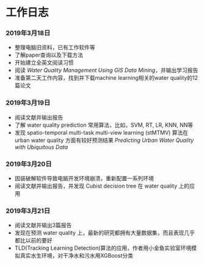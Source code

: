 # 工作日志

### 2019年3月18日
* 整理电脑旧资料，已有工作软件等
* 了解paper查询以及下载方法
* 开始建立全英文阅读习惯
* 阅读 *Water Quality Management Using GIS Data Mining*，并输出学习报告
* 准备第二天工作内容，找到并下载machine learning相关的water quality的12篇论文

### 2019年3月19日
* 阅读文献并输出报告
* 了解 water quality prediction 常用算法，比如，SVM, RT, LR, KNN, NN等
* 发现 spatio-temporal multi-task multi-view learning (stMTMV) 算法在 urban water quality 方面有较好预测结果 *Predicting Urban Water Quality with Ubiquitous Data*

### 2019年3月20日
* 因装破解软件导致电脑开发环境崩溃，重新配置一系列环境
* 阅读文献并输出报告，并发现 Cubist decision tree 在 water quality 上的应用

### 2019年3月21日
* 阅读文献并输出3篇报告
* 发现在预测 water quality 上，最新的研究都拥有大量数据集，而且表现几乎都比以前的要好
* TLD(Tracking Learning Detection)算法的应用，作者用小金鱼实验室环境模拟真实水生环境，对干净水和污水用XGBoost分类


